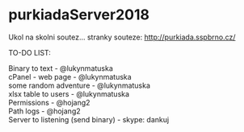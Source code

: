# purkiadaServer2018
Ukol na skolni soutez...
stranky souteze:
http://purkiada.sspbrno.cz/


TO-DO LIST:

Binary to text                    - @lukynmatuska<br />
cPanel - web page                 - @lukynmatuska<br />
some random adventure             - @lukynmatuska<br />
xlsx table to users               - @lukynmatuska<br />
Permissions                       - @hojang2<br />
Path logs                         - @hojang2<br />
Server to listening (send binary) - skype: dankuj<br />



